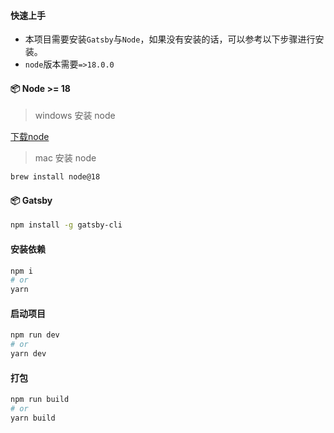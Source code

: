 #### 快速上手

- 本项目需要安装`Gatsby`与`Node`，如果没有安装的话，可以参考以下步骤进行安装。
- `node`版本需要`=>18.0.0`

#### 📦 Node >= 18
>windows 安装 node

[下载node](https://nodejs.org/download/release/v18.0.0/)

>mac 安装 node
``` bash
brew install node@18
```

#### 📦 Gatsby
``` bash
npm install -g gatsby-cli
```

#### 安装依赖
``` bash
npm i
# or
yarn
```

#### 启动项目
``` bash
npm run dev
# or
yarn dev
```

#### 打包
``` bash
npm run build
# or
yarn build
```